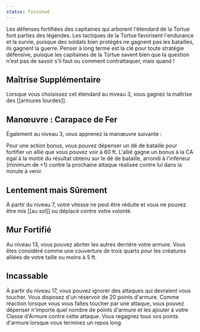 ```yaml
---
status: finished
---
```

Les défenses fortifiées des capitaines qui arborent l'étendard de la Tortue font parties des légendes. Les tactiques de la Tortue favorisent l'endurance et la survie, puisque des soldats bien protégés ne gagnent pas les batailles, ils gagnent la guerre. Penser à long terme est la clé pour toute stratégie défensive, puisque les capitaines de la Tortue savent bien que la question n'est pas de savoir s'il faut ou comment contrattaquer, mais quand !

## Maîtrise Supplémentaire

Lorsque vous choisissez cet étendard au niveau 3, vous gagnez la maîtrise des [[armures lourdes]].

## Manœuvre : Carapace de Fer

Également au niveau 3, vous apprenez la manœuvre suivante :

Pour une action bonus, vous pouvez dépenser un dé de bataille pour fortifier un allié que vous pouvez voir à 60 ft. L'allié gagne un bonus à la CA égal à la moitié du résultat obtenu sur le dé de bataille, arrondi à l'inférieur (minimum de +1) contre la prochaine attaque réalisée contre lui dans la minute à venir.

## Lentement mais Sûrement

À partir du niveau 7, votre vitesse ne peut être réduite et vous ne pouvez être mis [[au sol]] ou déplacé contre votre volonté.

## Mur Fortifié

Au niveau 13, vous pouvez abriter les autres derrière votre armure. Vous êtes considéré comme une couverture de trois quarts pour les créatures alliées de votre taille ou moins à 5 ft.

## Incassable

À partir du niveau 17, vous pouvez ignorer des attaques qui devraient vous toucher. Vous disposez d'un réservoir de 20 points d'armure. Comme réaction lorsque vous vous faîtes toucher par une attaque, vous pouvez dépenser n'importe quel nombre de points d'armure et les ajouter à votre Classe d'Armure contre cette attaque. Vous regagnez tous vos points d'armure lorsque vous terminez un repos long.